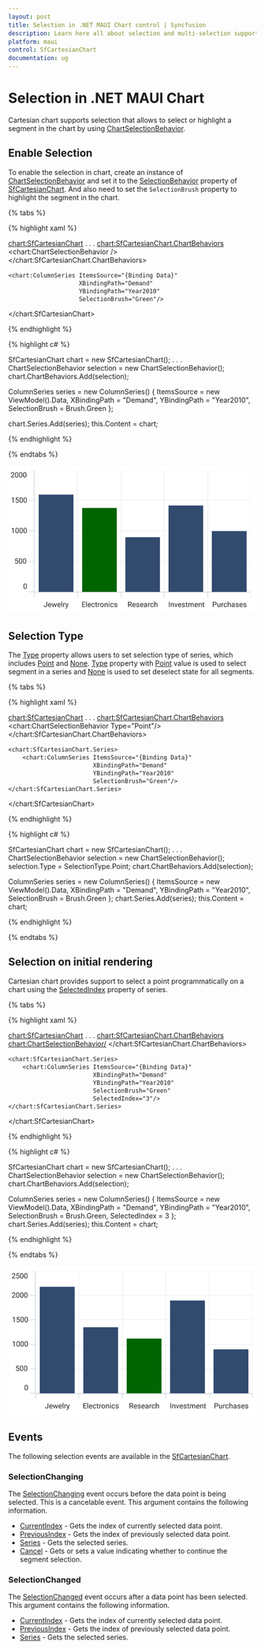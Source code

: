```yaml
---
layout: post
title: Selection in .NET MAUI Chart control | Syncfusion
description: Learn here all about selection and multi-selection support in Syncfusion .NET MAUI Chart (SfCartesianChart) control.
platform: maui
control: SfCartesianChart
documentation: ug
---
```


# Selection in .NET MAUI Chart

Cartesian chart supports selection that allows to select or highlight a segment in the chart by using [ChartSelectionBehavior](https://help.syncfusion.com/cr/maui/Syncfusion.Maui.Charts.ChartSelectionBehavior.html).

## Enable Selection

To enable the selection in chart, create an instance of [ChartSelectionBehavior](https://help.syncfusion.com/cr/maui/Syncfusion.Maui.Charts.ChartSelectionBehavior.html) and set it to the [SelectionBehavior]() property of [SfCartesianChart](https://help.syncfusion.com/cr/maui/Syncfusion.Maui.Charts.SfCartesianChart.html?tabs=tabid-1). And also need to set the `SelectionBrush` property to highlight the segment in the chart.

{% tabs %}

{% highlight xaml %}

<chart:SfCartesianChart>
. . .
    <chart:SfCartesianChart.ChartBehaviors>
        <chart:ChartSelectionBehavior />
    </chart:SfCartesianChart.ChartBehaviors>

    <chart:ColumnSeries ItemsSource="{Binding Data}" 
                        XBindingPath="Demand"
                        YBindingPath="Year2010"
                        SelectionBrush="Green"/>
</chart:SfCartesianChart>

{% endhighlight %}

{% highlight c# %}

SfCartesianChart chart = new SfCartesianChart();
. . .
ChartSelectionBehavior selection = new ChartSelectionBehavior();
chart.ChartBehaviors.Add(selection);

ColumnSeries series = new ColumnSeries()
{
    ItemsSource = new ViewModel().Data,
    XBindingPath = "Demand",
    YBindingPath = "Year2010",
    SelectionBrush = Brush.Green
};

chart.Series.Add(series);
this.Content = chart;

{% endhighlight %}

{% endtabs %}

![Segment selection support in MAUI Chart](Selection_images/maui_chart_segment_selection.png)

## Selection Type

The [Type](https://help.syncfusion.com/cr/maui/Syncfusion.Maui.Charts.ChartSelectionBehavior.html#Syncfusion_Maui_Charts_ChartSelectionBehavior_Type) property allows users to set selection type of series, which includes [Point](https://help.syncfusion.com/cr/maui/Syncfusion.Maui.Charts.SelectionType.html#Syncfusion_Maui_Charts_SelectionType_Point) and [None](https://help.syncfusion.com/cr/maui/Syncfusion.Maui.Charts.SelectionType.html#Syncfusion_Maui_Charts_SelectionType_None). [Type](https://help.syncfusion.com/cr/maui/Syncfusion.Maui.Charts.ChartSelectionBehavior.html#Syncfusion_Maui_Charts_ChartSelectionBehavior_Type) property with [Point](https://help.syncfusion.com/cr/maui/Syncfusion.Maui.Charts.SelectionType.html#Syncfusion_Maui_Charts_SelectionType_Point) value is used to select segment in a series and [None](https://help.syncfusion.com/cr/maui/Syncfusion.Maui.Charts.SelectionType.html) is used to set deselect state for all segments. 

{% tabs %}

{% highlight xaml %}

<chart:SfCartesianChart>
    . . .
    <chart:SfCartesianChart.ChartBehaviors>
        <chart:ChartSelectionBehavior  Type="Point"/>
    </chart:SfCartesianChart.ChartBehaviors>

    <chart:SfCartesianChart.Series>
        <chart:ColumnSeries ItemsSource="{Binding Data}"  
                            XBindingPath="Demand"
                            YBindingPath="Year2010" 
                            SelectionBrush="Green"/>
    </chart:SfCartesianChart.Series>

</chart:SfCartesianChart>

{% endhighlight %}

{% highlight c# %}

SfCartesianChart chart = new SfCartesianChart();
. . .
ChartSelectionBehavior selection = new ChartSelectionBehavior();
selection.Type = SelectionType.Point;
chart.ChartBehaviors.Add(selection);

ColumnSeries series = new ColumnSeries()
{
    ItemsSource = new ViewModel().Data,
    XBindingPath = "Demand",
    YBindingPath = "Year2010",
    SelectionBrush = Brush.Green
};
chart.Series.Add(series);
this.Content = chart;

{% endhighlight %}

{% endtabs %}

## Selection on initial rendering

Cartesian chart provides support to select a point programmatically on a chart using the [SelectedIndex](https://help.syncfusion.com/cr/maui/Syncfusion.Maui.Charts.ChartSeries.html#Syncfusion_Maui_Charts_ChartSeries_SelectedIndex) property of series.

{% tabs %}

{% highlight xaml %}

<chart:SfCartesianChart>
. . .
    <chart:SfCartesianChart.ChartBehaviors>
        <chart:ChartSelectionBehavior/>
    </chart:SfCartesianChart.ChartBehaviors>

    <chart:SfCartesianChart.Series>
        <chart:ColumnSeries ItemsSource="{Binding Data}" 
                            XBindingPath="Demand"
                            YBindingPath="Year2010" 
                            SelectionBrush="Green"
                            SelectedIndex="3"/>
    </chart:SfCartesianChart.Series>
</chart:SfCartesianChart>

{% endhighlight %}

{% highlight c# %}

SfCartesianChart chart = new SfCartesianChart();
. . .
ChartSelectionBehavior selection = new ChartSelectionBehavior();
chart.ChartBehaviors.Add(selection);

ColumnSeries series = new ColumnSeries()
{
    ItemsSource = new ViewModel().Data,
    XBindingPath = "Demand",
    YBindingPath = "Year2010",
    SelectionBrush = Brush.Green,
    SelectedIndex = 3
};
chart.Series.Add(series);
this.Content = chart;

{% endhighlight %}

{% endtabs %}

![Initial selection rendering support in MAUI Chart](Selection_images/maui_chart_selection_with_index.png)

## Events

The following selection events are available in the [SfCartesianChart](https://help.syncfusion.com/cr/maui/Syncfusion.Maui.Charts.SfCartesianChart.html?tabs=tabid-1).

### SelectionChanging

The [SelectionChanging](https://help.syncfusion.com/cr/maui/Syncfusion.Maui.Charts.ChartBase.html#Syncfusion_Maui_Charts_ChartBase_SelectionChanging) event occurs before the data point is being selected. This is a cancelable event. This argument contains the following information.

* [CurrentIndex](https://help.syncfusion.com/cr/maui/Syncfusion.Maui.Charts.SelectionEventArgs.html#Syncfusion_Maui_Charts_SelectionEventArgs_CurrentIndex) - Gets the index of currently selected data point.
* [PreviousIndex](https://help.syncfusion.com/cr/maui/Syncfusion.Maui.Charts.SelectionEventArgs.html#Syncfusion_Maui_Charts_SelectionEventArgs_PreviousIndex) - Gets the index of previously selected data point.
* [Series](https://help.syncfusion.com/cr/maui/Syncfusion.Maui.Charts.SelectionEventArgs.html#Syncfusion_Maui_Charts_SelectionEventArgs_Series) - Gets the selected series.
* [Cancel](https://help.syncfusion.com/cr/maui/Syncfusion.Maui.Charts.SelectionChangingEventArgs.html#Syncfusion_Maui_Charts_SelectionChangingEventArgs_Cancel) - Gets or sets a value indicating whether to continue the segment selection.

### SelectionChanged

The [SelectionChanged](https://help.syncfusion.com/cr/maui/Syncfusion.Maui.Charts.ChartBase.html#Syncfusion_Maui_Charts_ChartBase_SelectionChanged) event occurs after a data point has been selected. This argument contains the following information.

* [CurrentIndex](https://help.syncfusion.com/cr/maui/Syncfusion.Maui.Charts.SelectionEventArgs.html#Syncfusion_Maui_Charts_SelectionEventArgs_CurrentIndex) - Gets the index of currently selected data point.
* [PreviousIndex](https://help.syncfusion.com/cr/maui/Syncfusion.Maui.Charts.SelectionEventArgs.html#Syncfusion_Maui_Charts_SelectionEventArgs_PreviousIndex) - Gets the index of previously selected data point.
* [Series](https://help.syncfusion.com/cr/maui/Syncfusion.Maui.Charts.SelectionEventArgs.html#Syncfusion_Maui_Charts_SelectionEventArgs_Series) - Gets the selected series.

